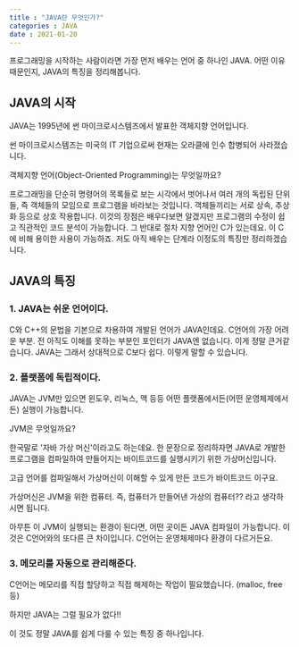 ```yaml
---
title : "JAVA란 무엇인가?"
categories : JAVA
date : 2021-01-20
---
```


프로그래밍을 시작하는 사람이라면 가장 먼저 배우는 언어 중 하나인 JAVA. 어떤 이유때문인지, JAVA의 특징을 정리해봅니다.


## JAVA의 시작

JAVA는 1995년에 썬 마이크로시스템즈에서 발표한 객체지향 언어입니다.  

썬 마이크로시스템즈는 미국의 IT 기업으로써 현재는 오라클에 인수 합병되어 사라졌습니다. 

객체지향 언어(Object-Oriented Programming)는 무엇일까요? 

프로그래밍을 단순히 명령어의 목록들로 보는 시각에서 벗어나서 여러 개의 독립된 단위들, 즉 객체들의 모임으로 프로그램을 바라보는 것입니다. 객체들끼리는 서로 상속, 추상화 등으로 상호 작용합니다. 이것의 장점은 배우다보면 알겠지만 프로그램의 수정이 쉽고 직관적인 코드 분석이 가능합니다. 그 반대로 절차 지향 언어인 C가 있는데요. 이 C에 비해 용이한 사용이 가능하죠. 저도 아직 배우는 단계라 이정도의 특징만 정리하겠습니다.



## JAVA의 특징



### 1. JAVA는 쉬운 언어이다.

C와 C++의 문법을 기본으로 차용하여 개발된 언어가 JAVA인데요. C언어의 가장 어려운 부분. 전 아직도 이해를 못하는 부분인 포인터가 JAVA엔 없습니다.  이게 정말 큰거같습니다.  JAVA는 그래서 상대적으로 C보다 쉽다. 이렇게 말할 수 있습니다.



### 2. 플랫폼에 독립적이다.

JAVA는 JVM만 있으면 윈도우, 리눅스, 맥 등등 어떤 플랫폼에서든(어떤 운영체제에서든) 실행이 가능합니다. 

JVM은 무엇일까요?

한국말로 '자바 가상 머신'이라고도 하는데요. 한 문장으로 정리하자면 JAVA로 개발한 프로그램을 컴파일하여 만들어지는 바이트코드를 실행시키기 위한 가상머신입니다.

고급 언어를 컴파일해서 가상머신이 이해할 수 있게 만든 코드가 바이트코드 이구요.

가상머신은 JVM을 위한 컴퓨터. 즉, 컴퓨터가 만들어낸 가상의 컴퓨터?? 라고 생각하시면 됩니다.

아무튼 이 JVM이 실행되는 환경이 된다면, 어떤 곳이든 JAVA 컴파일이 가능합니다. 이것은 C언어와의 또다른 큰 차이입니다. C언어는 운영체제마다 환경이 다르거든요.



### 3. 메모리를 자동으로 관리해준다.

C언어는 메모리를 직접 할당하고 직접 해제하는 작업이 필요했습니다. (malloc, free 등) 

하지만 JAVA는 그럴 필요가 없다!!

이 것도 정말 JAVA를 쉽게 다룰 수 있는 특징 중 하나입니다.
